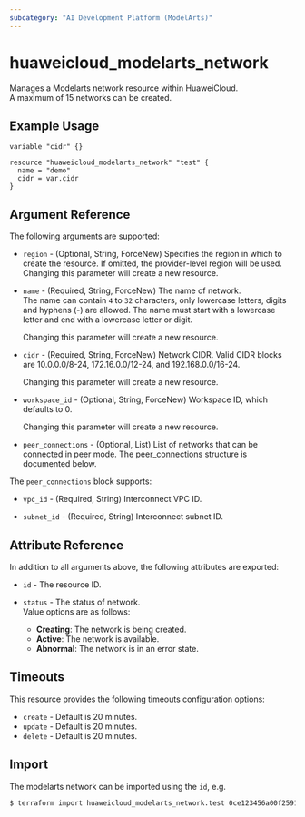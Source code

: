 ```yaml
---
subcategory: "AI Development Platform (ModelArts)"
---
```


# huaweicloud_modelarts_network

Manages a Modelarts network resource within HuaweiCloud.  
A maximum of 15 networks can be created.

## Example Usage

```hcl
variable "cidr" {}

resource "huaweicloud_modelarts_network" "test" {
  name = "demo"
  cidr = var.cidr
}
```

## Argument Reference

The following arguments are supported:

* `region` - (Optional, String, ForceNew) Specifies the region in which to create the resource.
  If omitted, the provider-level region will be used. Changing this parameter will create a new resource.

* `name` - (Required, String, ForceNew) The name of network.  
  The name can contain `4` to `32` characters, only lowercase letters, digits and hyphens (-) are allowed.
  The name must start with a lowercase letter and end with a lowercase letter or digit.

  Changing this parameter will create a new resource.

* `cidr` - (Required, String, ForceNew) Network CIDR.
  Valid CIDR blocks are 10.0.0.0/8-24, 172.16.0.0/12-24, and 192.168.0.0/16-24.  

  Changing this parameter will create a new resource.

* `workspace_id` - (Optional, String, ForceNew) Workspace ID, which defaults to 0.  

  Changing this parameter will create a new resource.

* `peer_connections` - (Optional, List) List of networks that can be connected in peer mode.
The [peer_connections](#ModelartsNetwork_PeerConnection) structure is documented below.

<a name="ModelartsNetwork_PeerConnection"></a>
The `peer_connections` block supports:

* `vpc_id` - (Required, String) Interconnect VPC ID.  

* `subnet_id` - (Required, String) Interconnect subnet ID.  

## Attribute Reference

In addition to all arguments above, the following attributes are exported:

* `id` - The resource ID.

* `status` - The status of network.  
  Value options are as follows:
    + **Creating**: The network is being created.
    + **Active**: The network is available.
    + **Abnormal**: The network is in an error state.

## Timeouts

This resource provides the following timeouts configuration options:

* `create` - Default is 20 minutes.
* `update` - Default is 20 minutes.
* `delete` - Default is 20 minutes.

## Import

The modelarts network can be imported using the `id`, e.g.

```bash
$ terraform import huaweicloud_modelarts_network.test 0ce123456a00f2591fabc00385ff1234
```
